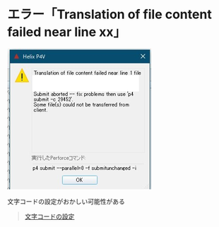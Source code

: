 # エラー「Translation of file content failed near line xx」

![01_Helixcore_インストール01.png](https://raw.githubusercontent.com/radicalgrimoire/radicalgrimoire/main/images/01_error01.png)

文字コードの設定がおかしい可能性がある

> [文字コードの設定](01_P4Vの設定／操作)

